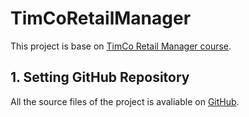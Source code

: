 # TimCoRetailManager

This project is base on [TimCo Retail Manager course].

## 1. Setting GitHub Repository

All the source files of the project is avaliable on [GitHub].

[TimCo Retail Manager course]: https://www.youtube.com/watch?v=Xtt6mS0p2_c&list=PLLWMQd6PeGY0bEMxObA6dtYXuJOGfxSPx&index=1
[GitHub]: https://github.com/minhl/TimCoRetailManager
